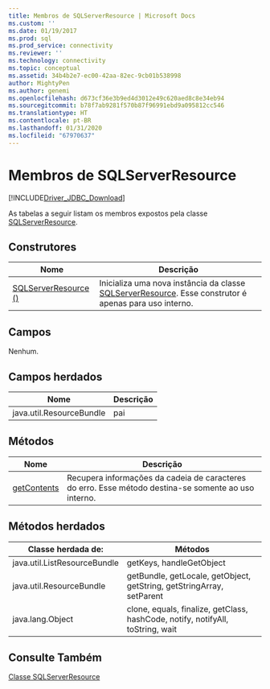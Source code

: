 ```yaml
---
title: Membros de SQLServerResource | Microsoft Docs
ms.custom: ''
ms.date: 01/19/2017
ms.prod: sql
ms.prod_service: connectivity
ms.reviewer: ''
ms.technology: connectivity
ms.topic: conceptual
ms.assetid: 34b4b2e7-ec00-42aa-82ec-9cb01b538998
author: MightyPen
ms.author: genemi
ms.openlocfilehash: d673cf36e3b9ed4d3012e49c620aed8c8e34eb94
ms.sourcegitcommit: b78f7ab9281f570b87f96991ebd9a095812cc546
ms.translationtype: HT
ms.contentlocale: pt-BR
ms.lasthandoff: 01/31/2020
ms.locfileid: "67970637"
---
```

# <a name="sqlserverresource-members"></a>Membros de SQLServerResource
[!INCLUDE[Driver_JDBC_Download](../../../includes/driver_jdbc_download.md)]

  As tabelas a seguir listam os membros expostos pela classe [SQLServerResource](../../../connect/jdbc/reference/sqlserverresource-class.md).  
  
## <a name="constructors"></a>Construtores  
  
|Nome|Descrição|  
|----------|-----------------|  
|[SQLServerResource ()](../../../connect/jdbc/reference/sqlserverresource-constructor.md)|Inicializa uma nova instância da classe [SQLServerResource](../../../connect/jdbc/reference/sqlserverresource-class.md). Esse construtor é apenas para uso interno.|  
  
## <a name="fields"></a>Campos  
 Nenhum.  
  
## <a name="inherited-fields"></a>Campos herdados  
  
|Nome|Descrição|  
|----------|-----------------|  
|java.util.ResourceBundle|pai|  
  
## <a name="methods"></a>Métodos  
  
|Nome|Descrição|  
|----------|-----------------|  
|[getContents](../../../connect/jdbc/reference/getcontents-method-sqlserverresource.md)|Recupera informações da cadeia de caracteres do erro. Esse método destina-se somente ao uso interno.|  
  
## <a name="inherited-methods"></a>Métodos herdados  
  
|Classe herdada de:|Métodos|  
|---------------------------|-------------|  
|java.util.ListResourceBundle|getKeys, handleGetObject|  
|java.util.ResourceBundle|getBundle, getLocale, getObject, getString, getStringArray, setParent|  
|java.lang.Object|clone, equals, finalize, getClass, hashCode, notify, notifyAll, toString, wait|  
  
## <a name="see-also"></a>Consulte Também  
 [Classe SQLServerResource](../../../connect/jdbc/reference/sqlserverresource-class.md)  
  
  
